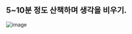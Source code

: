 ## 5~10분 정도 산책하며 생각을 비우기.

![image](https://github.com/user-attachments/assets/14aa53f8-86ca-4c3a-ab79-34b17b5286bb)
